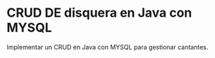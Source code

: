 # CRUD DE disquera en Java con MYSQL
Implementar un CRUD en Java con MYSQL para gestionar cantantes.
